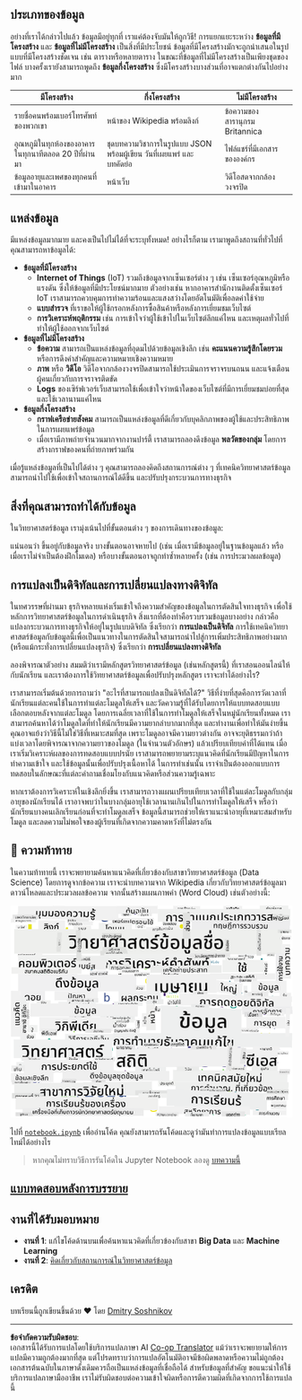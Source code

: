 <!--
CO_OP_TRANSLATOR_METADATA:
{
  "original_hash": "8141e7195841682914be03ef930fe43d",
  "translation_date": "2025-09-03T20:17:36+00:00",
  "source_file": "1-Introduction/01-defining-data-science/README.md",
  "language_code": "th"
}
-->
## ประเภทของข้อมูล

อย่างที่เราได้กล่าวไปแล้ว ข้อมูลมีอยู่ทุกที่ เราแค่ต้องจับมันให้ถูกวิธี! การแยกแยะระหว่าง **ข้อมูลที่มีโครงสร้าง** และ **ข้อมูลที่ไม่มีโครงสร้าง** เป็นสิ่งที่มีประโยชน์ ข้อมูลที่มีโครงสร้างมักจะถูกนำเสนอในรูปแบบที่มีโครงสร้างชัดเจน เช่น ตารางหรือหลายตาราง ในขณะที่ข้อมูลที่ไม่มีโครงสร้างเป็นเพียงชุดของไฟล์ บางครั้งเรายังสามารถพูดถึง **ข้อมูลกึ่งโครงสร้าง** ซึ่งมีโครงสร้างบางส่วนที่อาจแตกต่างกันไปอย่างมาก

| มีโครงสร้าง                                                                | กึ่งโครงสร้าง                                                                                 | ไม่มีโครงสร้าง                        |
| ---------------------------------------------------------------------------- | ---------------------------------------------------------------------------------------------- | --------------------------------------- |
| รายชื่อคนพร้อมเบอร์โทรศัพท์ของพวกเขา                                       | หน้าของ Wikipedia พร้อมลิงก์                                                                    | ข้อความของสารานุกรม Britannica       |
| อุณหภูมิในทุกห้องของอาคารในทุกนาทีตลอด 20 ปีที่ผ่านมา                      | ชุดบทความวิชาการในรูปแบบ JSON พร้อมผู้เขียน วันที่เผยแพร่ และบทคัดย่อ                         | ไฟล์แชร์ที่มีเอกสารขององค์กร          |
| ข้อมูลอายุและเพศของทุกคนที่เข้ามาในอาคาร                                   | หน้าเว็บ                                                                                       | วิดีโอสดจากกล้องวงจรปิด               |

## แหล่งข้อมูล

มีแหล่งข้อมูลมากมาย และคงเป็นไปไม่ได้ที่จะระบุทั้งหมด! อย่างไรก็ตาม เรามาพูดถึงสถานที่ทั่วไปที่คุณสามารถหาข้อมูลได้:

* **ข้อมูลที่มีโครงสร้าง**
  - **Internet of Things** (IoT) รวมถึงข้อมูลจากเซ็นเซอร์ต่าง ๆ เช่น เซ็นเซอร์อุณหภูมิหรือแรงดัน ซึ่งให้ข้อมูลที่มีประโยชน์มากมาย ตัวอย่างเช่น หากอาคารสำนักงานติดตั้งเซ็นเซอร์ IoT เราสามารถควบคุมการทำความร้อนและแสงสว่างโดยอัตโนมัติเพื่อลดค่าใช้จ่าย
  - **แบบสำรวจ** ที่เราขอให้ผู้ใช้กรอกหลังการซื้อสินค้าหรือหลังการเยี่ยมชมเว็บไซต์
  - **การวิเคราะห์พฤติกรรม** เช่น การเข้าใจว่าผู้ใช้เข้าไปในเว็บไซต์ลึกแค่ไหน และเหตุผลทั่วไปที่ทำให้ผู้ใช้ออกจากเว็บไซต์
* **ข้อมูลที่ไม่มีโครงสร้าง**
  - **ข้อความ** สามารถเป็นแหล่งข้อมูลที่อุดมไปด้วยข้อมูลเชิงลึก เช่น **คะแนนความรู้สึกโดยรวม** หรือการดึงคำสำคัญและความหมายเชิงความหมาย
  - **ภาพ** หรือ **วิดีโอ** วิดีโอจากกล้องวงจรปิดสามารถใช้ประเมินการจราจรบนถนน และแจ้งเตือนผู้คนเกี่ยวกับการจราจรติดขัด
  - **Logs** ของเซิร์ฟเวอร์เว็บสามารถใช้เพื่อเข้าใจว่าหน้าใดของเว็บไซต์ที่มีการเยี่ยมชมบ่อยที่สุด และใช้เวลานานแค่ไหน
* **ข้อมูลกึ่งโครงสร้าง**
  - **กราฟเครือข่ายสังคม** สามารถเป็นแหล่งข้อมูลที่ดีเกี่ยวกับบุคลิกภาพของผู้ใช้และประสิทธิภาพในการเผยแพร่ข้อมูล
  - เมื่อเรามีภาพถ่ายจำนวนมากจากงานปาร์ตี้ เราสามารถลองดึงข้อมูล **พลวัตของกลุ่ม** โดยการสร้างกราฟของคนที่ถ่ายภาพร่วมกัน

เมื่อรู้แหล่งข้อมูลที่เป็นไปได้ต่าง ๆ คุณสามารถลองคิดถึงสถานการณ์ต่าง ๆ ที่เทคนิควิทยาศาสตร์ข้อมูลสามารถนำไปใช้เพื่อเข้าใจสถานการณ์ได้ดีขึ้น และปรับปรุงกระบวนการทางธุรกิจ

## สิ่งที่คุณสามารถทำได้กับข้อมูล

ในวิทยาศาสตร์ข้อมูล เรามุ่งเน้นไปที่ขั้นตอนต่าง ๆ ของการเดินทางของข้อมูล:

แน่นอนว่า ขึ้นอยู่กับข้อมูลจริง บางขั้นตอนอาจหายไป (เช่น เมื่อเรามีข้อมูลอยู่ในฐานข้อมูลแล้ว หรือเมื่อเราไม่จำเป็นต้องฝึกโมเดล) หรือบางขั้นตอนอาจถูกทำซ้ำหลายครั้ง (เช่น การประมวลผลข้อมูล)

## การแปลงเป็นดิจิทัลและการเปลี่ยนแปลงทางดิจิทัล

ในทศวรรษที่ผ่านมา ธุรกิจหลายแห่งเริ่มเข้าใจถึงความสำคัญของข้อมูลในการตัดสินใจทางธุรกิจ เพื่อใช้หลักการวิทยาศาสตร์ข้อมูลในการดำเนินธุรกิจ สิ่งแรกที่ต้องทำคือรวบรวมข้อมูลบางอย่าง กล่าวคือ แปลงกระบวนการทางธุรกิจให้อยู่ในรูปแบบดิจิทัล ซึ่งเรียกว่า **การแปลงเป็นดิจิทัล** การใช้เทคนิควิทยาศาสตร์ข้อมูลกับข้อมูลนี้เพื่อเป็นแนวทางในการตัดสินใจสามารถนำไปสู่การเพิ่มประสิทธิภาพอย่างมาก (หรือแม้กระทั่งการเปลี่ยนแปลงธุรกิจ) ซึ่งเรียกว่า **การเปลี่ยนแปลงทางดิจิทัล**

ลองพิจารณาตัวอย่าง สมมติว่าเรามีหลักสูตรวิทยาศาสตร์ข้อมูล (เช่นหลักสูตรนี้) ที่เราสอนออนไลน์ให้กับนักเรียน และเราต้องการใช้วิทยาศาสตร์ข้อมูลเพื่อปรับปรุงหลักสูตร เราจะทำได้อย่างไร?

เราสามารถเริ่มต้นด้วยการถามว่า "อะไรที่สามารถแปลงเป็นดิจิทัลได้?" วิธีที่ง่ายที่สุดคือการวัดเวลาที่นักเรียนแต่ละคนใช้ในการทำแต่ละโมดูลให้เสร็จ และวัดความรู้ที่ได้รับโดยการให้แบบทดสอบแบบเลือกตอบหลังจากแต่ละโมดูล โดยการเฉลี่ยเวลาที่ใช้ในการทำโมดูลให้เสร็จในหมู่นักเรียนทั้งหมด เราสามารถค้นหาได้ว่าโมดูลใดที่ทำให้นักเรียนมีความยากลำบากมากที่สุด และทำงานเพื่อทำให้มันง่ายขึ้น
คุณอาจแย้งว่าวิธีนี้ไม่ใช่วิธีที่เหมาะสมที่สุด เพราะโมดูลอาจมีความยาวต่างกัน อาจจะยุติธรรมกว่าถ้าแบ่งเวลาโดยพิจารณาจากความยาวของโมดูล (ในจำนวนตัวอักษร) แล้วเปรียบเทียบค่าที่ได้แทน
เมื่อเราเริ่มวิเคราะห์ผลของการทดสอบแบบปรนัย เราสามารถพยายามระบุแนวคิดที่นักเรียนมีปัญหาในการทำความเข้าใจ และใช้ข้อมูลนั้นเพื่อปรับปรุงเนื้อหาได้ ในการทำเช่นนั้น เราจำเป็นต้องออกแบบการทดสอบในลักษณะที่แต่ละคำถามเชื่อมโยงกับแนวคิดหรือส่วนความรู้เฉพาะ

หากเราต้องการวิเคราะห์ในเชิงลึกยิ่งขึ้น เราสามารถวางแผนเปรียบเทียบเวลาที่ใช้ในแต่ละโมดูลกับกลุ่มอายุของนักเรียนได้ เราอาจพบว่าในบางกลุ่มอายุใช้เวลานานเกินไปในการทำโมดูลให้เสร็จ หรือว่านักเรียนบางคนเลิกเรียนก่อนที่จะทำโมดูลเสร็จ ข้อมูลนี้สามารถช่วยให้เราแนะนำอายุที่เหมาะสมสำหรับโมดูล และลดความไม่พอใจของผู้เรียนที่เกิดจากความคาดหวังที่ไม่ตรงกัน

## 🚀 ความท้าทาย

ในความท้าทายนี้ เราจะพยายามค้นหาแนวคิดที่เกี่ยวข้องกับสาขาวิทยาศาสตร์ข้อมูล (Data Science) โดยการดูจากข้อความ เราจะนำบทความจาก Wikipedia เกี่ยวกับวิทยาศาสตร์ข้อมูลมาดาวน์โหลดและประมวลผลข้อความ จากนั้นสร้างแผนภาพคำ (Word Cloud) เช่นตัวอย่างนี้:

![Word Cloud for Data Science](../../../../translated_images/ds_wordcloud.664a7c07dca57de017c22bf0498cb40f898d48aa85b3c36a80620fea12fadd42.th.png)

ไปที่ [`notebook.ipynb`](../../../../../../../../../1-Introduction/01-defining-data-science/notebook.ipynb ':ignore') เพื่ออ่านโค้ด คุณยังสามารถรันโค้ดและดูว่ามันทำการแปลงข้อมูลแบบเรียลไทม์ได้อย่างไร

> หากคุณไม่ทราบวิธีการรันโค้ดใน Jupyter Notebook ลองดู [บทความนี้](https://soshnikov.com/education/how-to-execute-notebooks-from-github/)

## [แบบทดสอบหลังการบรรยาย](https://ff-quizzes.netlify.app/en/ds/)

## งานที่ได้รับมอบหมาย

* **งานที่ 1**: แก้ไขโค้ดด้านบนเพื่อค้นหาแนวคิดที่เกี่ยวข้องกับสาขา **Big Data** และ **Machine Learning**
* **งานที่ 2**: [คิดเกี่ยวกับสถานการณ์ในวิทยาศาสตร์ข้อมูล](assignment.md)

## เครดิต

บทเรียนนี้ถูกเขียนขึ้นด้วย ♥️ โดย [Dmitry Soshnikov](http://soshnikov.com)

---

**ข้อจำกัดความรับผิดชอบ**:  
เอกสารนี้ได้รับการแปลโดยใช้บริการแปลภาษา AI [Co-op Translator](https://github.com/Azure/co-op-translator) แม้ว่าเราจะพยายามให้การแปลมีความถูกต้องมากที่สุด แต่โปรดทราบว่าการแปลอัตโนมัติอาจมีข้อผิดพลาดหรือความไม่ถูกต้อง เอกสารต้นฉบับในภาษาดั้งเดิมควรถือเป็นแหล่งข้อมูลที่เชื่อถือได้ สำหรับข้อมูลที่สำคัญ ขอแนะนำให้ใช้บริการแปลภาษามืออาชีพ เราไม่รับผิดชอบต่อความเข้าใจผิดหรือการตีความผิดที่เกิดจากการใช้การแปลนี้